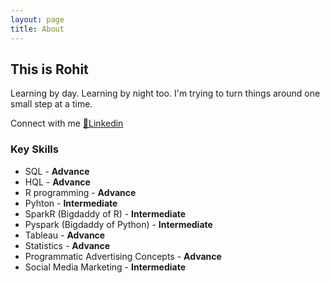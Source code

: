 ```yaml
---
layout: page
title: About
---
```


## This is Rohit 

Learning by day. Learning by night too. I'm trying to turn things around one small step at a time.

Connect with me [💼Linkedin](https://www.linkedin.com/in/rohit-singh-asoliya-8a846768/ "Lets talk with a lot of adjectives!")

### Key Skills

- SQL - <strong> Advance </strong> 
- HQL - <strong> Advance </strong>
- R programming - <strong> Advance </strong> 
- Pyhton - <strong> Intermediate </strong>
- SparkR (Bigdaddy of R) - <strong> Intermediate </strong>
- Pyspark (Bigdaddy of Python) - <strong> Intermediate </strong>
- Tableau - <strong> Advance </strong>
- Statistics - <strong> Advance </strong>
- Programmatic Advertising Concepts - <strong> Advance </strong>
- Social Media Marketing - <strong> Intermediate </strong>
